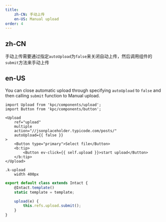 ```yaml
---
title: 
    zh-CN: 手动上传
    en-US: Manual upload 
order: 4
---
```

## zh-CN

手动上传需要通过指定`autoUpload`为`false`来关闭自动上传，然后调用组件的`submit`方法来手动上传

## en-US

You can close automatic upload through specifying `autoUpload` to `false` and  then calling `submit` function to Manual upload.

```vdt
import Upload from 'kpc/components/upload';
import Button from 'kpc/components/button';

<Upload 
    ref="upload"
    multiple 
    action="//jsonplaceholder.typicode.com/posts/"
    autoUpload={{ false }}
>
    <Button type="primary">Select file</Button>
    <b:tip>
        <Button ev-click={{ self.upload }}>start upload</Button>
    </b:tip>
</Upload>
```

```styl
.k-upload
    width 400px
```

```js
export default class extends Intact {
    @Intact.template()
    static template = template;

    upload(e) {
        this.refs.upload.submit();
    }
}
```
